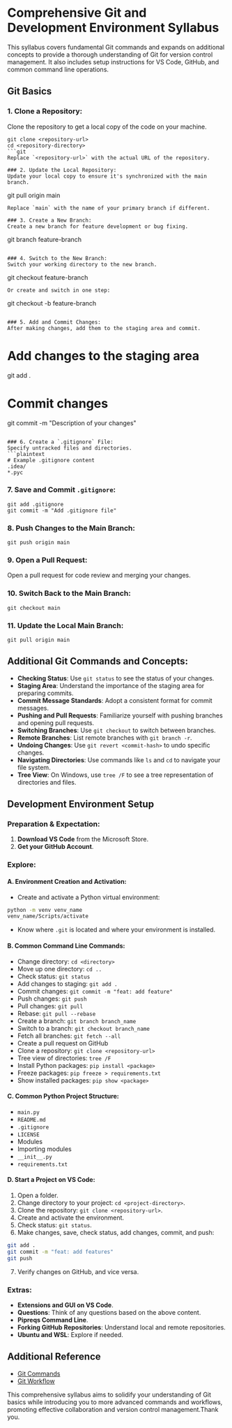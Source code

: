 # Comprehensive Git and Development Environment Syllabus

This syllabus covers fundamental Git commands and expands on additional concepts to provide a thorough understanding of Git for version control management. It also includes setup instructions for VS Code, GitHub, and common command line operations.

## Git Basics

### 1. Clone a Repository:
Clone the repository to get a local copy of the code on your machine.
```
git clone <repository-url>
cd <repository-directory>
```git
Replace `<repository-url>` with the actual URL of the repository.

### 2. Update the Local Repository:
Update your local copy to ensure it's synchronized with the main branch.
```
git pull origin main
```
Replace `main` with the name of your primary branch if different.

### 3. Create a New Branch:
Create a new branch for feature development or bug fixing.
```
git branch feature-branch
```

### 4. Switch to the New Branch:
Switch your working directory to the new branch.
```
git checkout feature-branch
```
Or create and switch in one step:
```
git checkout -b feature-branch
```

### 5. Add and Commit Changes:
After making changes, add them to the staging area and commit.
```
# Add changes to the staging area
git add .

# Commit changes
git commit -m "Description of your changes"
```

### 6. Create a `.gitignore` File:
Specify untracked files and directories.
```plaintext
# Example .gitignore content
.idea/
*.pyc
```

### 7. Save and Commit `.gitignore`:
```
git add .gitignore
git commit -m "Add .gitignore file"
```

### 8. Push Changes to the Main Branch:
```
git push origin main
```

### 9. Open a Pull Request:
Open a pull request for code review and merging your changes.

### 10. Switch Back to the Main Branch:
```
git checkout main
```

### 11. Update the Local Main Branch:
```
git pull origin main
```

## Additional Git Commands and Concepts:
- **Checking Status**: Use `git status` to see the status of your changes.
- **Staging Area**: Understand the importance of the staging area for preparing commits.
- **Commit Message Standards**: Adopt a consistent format for commit messages.
- **Pushing and Pull Requests**: Familiarize yourself with pushing branches and opening pull requests.
- **Switching Branches**: Use `git checkout` to switch between branches.
- **Remote Branches**: List remote branches with `git branch -r`.
- **Undoing Changes**: Use `git revert <commit-hash>` to undo specific changes.
- **Navigating Directories**: Use commands like `ls` and `cd` to navigate your file system.
- **Tree View**: On Windows, use `tree /F` to see a tree representation of directories and files.

## Development Environment Setup

### Preparation & Expectation:
1. **Download VS Code** from the Microsoft Store.
2. **Get your GitHub Account**.

### Explore:
#### A. Environment Creation and Activation:
- Create and activate a Python virtual environment:
```bash
python -m venv venv_name
venv_name/Scripts/activate
```
- Know where `.git` is located and where your environment is installed.

#### B. Common Command Line Commands:
- Change directory: `cd <directory>`
- Move up one directory: `cd ..`
- Check status: `git status`
- Add changes to staging: `git add .`
- Commit changes: `git commit -m "feat: add feature"`
- Push changes: `git push`
- Pull changes: `git pull`
- Rebase: `git pull --rebase`
- Create a branch: `git branch branch_name`
- Switch to a branch: `git checkout branch_name`
- Fetch all branches: `git fetch --all`
- Create a pull request on GitHub
- Clone a repository: `git clone <repository-url>`
- Tree view of directories: `tree /F`
- Install Python packages: `pip install <package>`
- Freeze packages: `pip freeze > requirements.txt`
- Show installed packages: `pip show <package>`

#### C. Common Python Project Structure:
- `main.py`
- `README.md`
- `.gitignore`
- `LICENSE`
- Modules
- Importing modules
- `__init__.py`
- `requirements.txt`

#### D. Start a Project on VS Code:
1. Open a folder.
2. Change directory to your project: `cd <project-directory>`.
3. Clone the repository: `git clone <repository-url>`.
4. Create and activate the environment.
5. Check status: `git status`.
6. Make changes, save, check status, add changes, commit, and push:
```bash
git add .
git commit -m "feat: add features"
git push
```
7. Verify changes on GitHub, and vice versa.

### Extras:
- **Extensions and GUI on VS Code**.
- **Questions**: Think of any questions based on the above content.
- **Pipreqs Command Line**.
- **Forking GitHub Repositories**: Understand local and remote repositories.
- **Ubuntu and WSL**: Explore if needed.

## Additional Reference
- [Git Commands](https://git-scm.com/docs)
- [Git Workflow](https://git-scm.com/book/en/v2/Git-Branching-Basic-Branching-and-Merging)

This comprehensive syllabus aims to solidify your understanding of Git basics while introducing you to more advanced commands and workflows, promoting effective collaboration and version control management.Thank you.